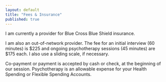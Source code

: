 ```yaml
---
layout: default
title: "Fees & Insurance"
published: true
---
```


I am currently a provider for Blue Cross Blue Shield insurance. 

I am also an out-of-network provider. The fee for an initial interview (60 minutes) is $225 and ongoing psychotherapy sessions (45 minutes) are $175 each. I also use a sliding scale, if necessary. 

Co-payment or payment is accepted by cash or check, at the beginning of our session. Psychotherapy is an allowable expense for your Health Spending or Flexible Spending Accounts.